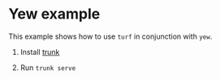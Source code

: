 # Yew example

This example shows how to use `turf` in conjunction with `yew`.

1. Install [trunk](https://trunkrs.dev/)

2. Run `trunk serve`
